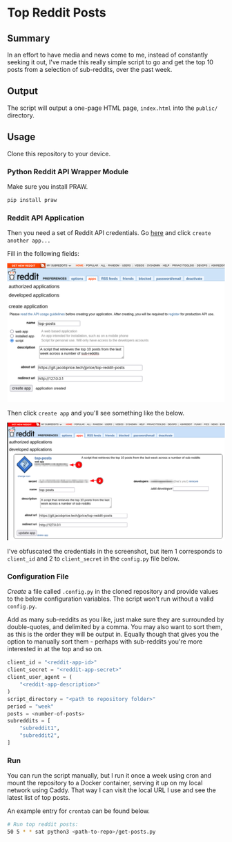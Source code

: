 # Top Reddit Posts

## Summary

In an effort to have media and news come to me, instead of constantly seeking it out, I've made this really simple script to go and get the top 10 posts from a selection of sub-reddits, over the past week.

## Output

The script will output a one-page HTML page, `index.html` into the `public/` directory.

## Usage

Clone this repository to your device.

### Python Reddit API Wrapper Module

Make sure you install PRAW.

```sh
pip install praw
```

### Reddit API Application

Then you need a set of Reddit API credentials. Go [here](https://old.reddit.com/prefs/apps/) and click `create another app...`

Fill in the following fields:

![](reddit_app_1.png)

Then click `create app` and you'll see something like the below. 

![](reddit_app_2.png)

I've obfuscated the credentials in the screenshot, but item 1 corresponds to `client_id` and 2 to `client_secret` in the `config.py` file below.

### Configuration File

_Create_ a file called `.config.py` in the cloned repository and provide values to the below configuration variables. The script won't run without a valid `config.py`.

Add as many sub-reddits as you like, just make sure they are surrounded by double-quotes, and delimited by a comma. You may also want to sort them, as this is the order they will be output in. Equally though that gives you the option to manually sort them - perhaps with sub-reddits you're more interested in at the top and so on.

```py
client_id = "<reddit-app-id>"
client_secret = "<reddit-app-secret>"
client_user_agent = (
    "<reddit-app-description>"
)
script_directory = "<path to repository folder>"
period = "week"
posts = <number-of-posts>
subreddits = [
    "subreddit1",
    "subreddit2",
]
```

### Run

You can run the script manually, but I run it once a week using cron and mount the repository to a Docker container, serving it up on my local network using Caddy. That way I can visit the local URL I use and see the latest list of top posts.

An example entry for `crontab` can be found below.

```bash
# Run top reddit posts:
50 5 * * sat python3 <path-to-repo>/get-posts.py
```

